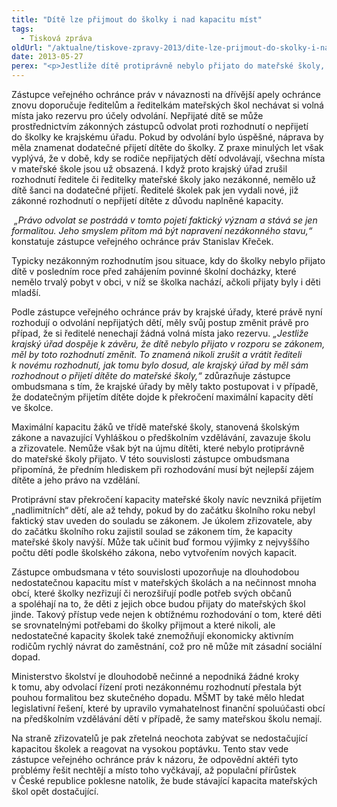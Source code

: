 ```yaml
---
title: "Dítě lze přijmout do školky i nad kapacitu míst"
tags:
  - Tisková zpráva
oldUrl: "/aktualne/tiskove-zpravy-2013/dite-lze-prijmout-do-skolky-i-nad-kapacitu-mist"
date: 2013-05-27
perex: "<p>Jestliže dítě protiprávně nebylo přijato do mateřské školy, měl by krajský úřad v odvolacím řízení dítě přijmout dodatečně, i kdyby tím došlo k překročení maximální kapacity míst ve školce. Je pak povinností zřizovatele, aby před zahájením školního roku uvedl školku do souladu se zákonem tím, že její kapacitu navýší.</p>"
---
```


<!-- imported from the old website -->

<p>Zástupce veřejného ochránce práv v návaznosti na dřívější apely ochránce znovu doporučuje ředitelům a ředitelkám mateřských škol nechávat si volná místa jako rezervu pro účely odvolání. Nepřijaté dítě se může prostřednictvím zákonných zástupců odvolat proti rozhodnutí o nepřijetí do školky ke krajskému úřadu. Pokud by odvolání bylo úspěšné, náprava by měla znamenat dodatečné přijetí dítěte do školky. Z praxe minulých let však vyplývá, že v době, kdy se rodiče nepřijatých dětí odvolávají, všechna místa v mateřské škole jsou už obsazená. I když proto krajský úřad zrušil rozhodnutí ředitele či ředitelky mateřské školy jako nezákonné, nemělo už dítě šanci na dodatečné přijetí. Ředitelé školek pak jen vydali nové, již zákonné rozhodnutí o nepřijetí dítěte z důvodu naplněné kapacity. </p><p> <em>„Právo odvolat se postrádá v tomto pojetí faktický význam a stává se jen formalitou. Jeho smyslem přitom má být napravení nezákonného stavu,“</em> konstatuje zástupce veřejného ochránce práv Stanislav Křeček. </p><p>Typicky nezákonným rozhodnutím jsou situace, kdy do školky nebylo přijato dítě v posledním roce před zahájením povinné školní docházky, které nemělo trvalý pobyt v obci, v níž se školka nachází, ačkoli přijaty byly i děti mladší. </p><p>Podle zástupce veřejného ochránce práv by krajské úřady, které právě nyní rozhodují o odvolání nepřijatých dětí, měly svůj postup změnit právě pro případ, že si ředitelé nenechají žádná volná místa jako rezervu. <em>„Jestliže krajský úřad dospěje k závěru, že dítě nebylo přijato v rozporu se zákonem, měl by toto rozhodnutí změnit. To znamená nikoli zrušit a vrátit řediteli k novému rozhodnutí, jak tomu bylo dosud, ale krajský úřad by měl sám rozhodnout o přijetí dítěte do mateřské školy,“</em> zdůrazňuje zástupce ombudsmana s tím, že krajské úřady by měly takto postupovat i v případě, že dodatečným přijetím dítěte dojde k překročení maximální kapacity dětí ve školce.</p><p>Maximální kapacitu žáků ve třídě mateřské školy, stanovená školským zákone a navazující Vyhláškou o předškolním vzdělávání, zavazuje školu a zřizovatele. Nemůže však být na újmu dítěti, které nebylo protiprávně do mateřské školy přijato. V této souvislosti zástupce ombudsmana připomíná, že předním hlediskem při rozhodování musí být nejlepší zájem dítěte a jeho právo na vzdělání.</p><p>Protiprávní stav překročení kapacity mateřské školy navíc nevzniká přijetím „nadlimitních“ dětí, ale až tehdy, pokud by do začátku školního roku nebyl faktický stav uveden do souladu se zákonem. Je úkolem zřizovatele, aby do začátku školního roku zajistil soulad se zákonem tím, že kapacity mateřské školy navýší. Může tak učinit buď formou výjimky z nejvyššího počtu dětí podle školského zákona, nebo vytvořením nových kapacit.</p><p>Zástupce ombudsmana v této souvislosti upozorňuje na dlouhodobou nedostatečnou kapacitu míst v mateřských školách a na nečinnost mnoha obcí, které školky nezřizují či nerozšiřují podle potřeb svých občanů a spoléhají na to, že děti z jejich obce budou přijaty do mateřských škol jinde. Takový přístup vede nejen k obtížnému rozhodování o tom, které děti se srovnatelnými potřebami do školky přijmout a které nikoli, ale nedostatečné kapacity školek také znemožňují ekonomicky aktivním rodičům rychlý návrat do zaměstnání, což pro ně může mít zásadní sociální dopad. </p><p>Ministerstvo školství je dlouhodobě nečinné a nepodniká žádné kroky k tomu, aby odvolací řízení proti nezákonnému rozhodnutí přestala být pouhou formalitou bez skutečného dopadu. MŠMT by také mělo hledat legislativní řešení, které by upravilo vymahatelnost finanční spoluúčasti obcí na předškolním vzdělávání dětí v případě, že samy mateřskou školu nemají.</p>Na straně zřizovatelů je pak zřetelná neochota zabývat se nedostačující kapacitou školek a reagovat na vysokou poptávku. Tento stav vede zástupce veřejného ochránce práv k názoru, že odpovědní aktéři tyto problémy řešit nechtějí a místo toho vyčkávají, až populační přírůstek v České republice poklesne natolik, že bude stávající kapacita mateřských škol opět dostačující.
